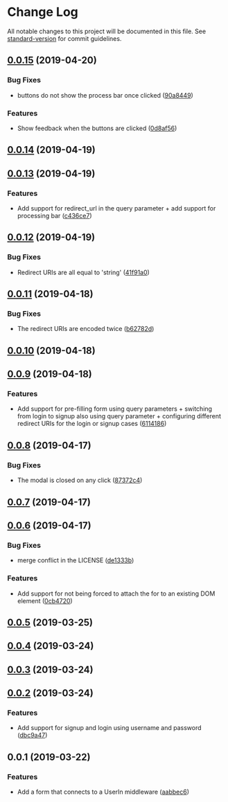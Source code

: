 # Change Log

All notable changes to this project will be documented in this file. See [standard-version](https://github.com/conventional-changelog/standard-version) for commit guidelines.

<a name="0.0.15"></a>
## [0.0.15](https://github.com/nicolasdao/userin-form-gray-quail/compare/v0.0.14...v0.0.15) (2019-04-20)


### Bug Fixes

* buttons do not show the process bar once clicked ([90a8449](https://github.com/nicolasdao/userin-form-gray-quail/commit/90a8449))


### Features

* Show feedback when the buttons are clicked ([0d8af56](https://github.com/nicolasdao/userin-form-gray-quail/commit/0d8af56))



<a name="0.0.14"></a>
## [0.0.14](https://github.com/nicolasdao/userin-form-gray-quail/compare/v0.0.13...v0.0.14) (2019-04-19)



<a name="0.0.13"></a>
## [0.0.13](https://github.com/nicolasdao/userin-form-gray-quail/compare/v0.0.12...v0.0.13) (2019-04-19)


### Features

* Add support for redirect_url in the query parameter + add support for processing bar ([c436ce7](https://github.com/nicolasdao/userin-form-gray-quail/commit/c436ce7))



<a name="0.0.12"></a>
## [0.0.12](https://github.com/nicolasdao/userin-form-gray-quail/compare/v0.0.11...v0.0.12) (2019-04-19)


### Bug Fixes

* Redirect URIs are all equal to 'string' ([41f91a0](https://github.com/nicolasdao/userin-form-gray-quail/commit/41f91a0))



<a name="0.0.11"></a>
## [0.0.11](https://github.com/nicolasdao/userin-form-gray-quail/compare/v0.0.10...v0.0.11) (2019-04-18)


### Bug Fixes

* The redirect URIs are encoded twice ([b62782d](https://github.com/nicolasdao/userin-form-gray-quail/commit/b62782d))



<a name="0.0.10"></a>
## [0.0.10](https://github.com/nicolasdao/userin-form-gray-quail/compare/v0.0.9...v0.0.10) (2019-04-18)



<a name="0.0.9"></a>
## [0.0.9](https://github.com/nicolasdao/userin-form-gray-quail/compare/v0.0.8...v0.0.9) (2019-04-18)


### Features

* Add support for pre-filling form using query parameters + switching from login to signup also using query parameter + configuring different redirect URIs for the login or signup cases ([6114186](https://github.com/nicolasdao/userin-form-gray-quail/commit/6114186))



<a name="0.0.8"></a>
## [0.0.8](https://github.com/nicolasdao/userin-form-gray-quail/compare/v0.0.7...v0.0.8) (2019-04-17)


### Bug Fixes

* The modal is closed on any click ([87372c4](https://github.com/nicolasdao/userin-form-gray-quail/commit/87372c4))



<a name="0.0.7"></a>
## [0.0.7](https://github.com/nicolasdao/userin-form-gray-quail/compare/v0.0.6...v0.0.7) (2019-04-17)



<a name="0.0.6"></a>
## [0.0.6](https://github.com/nicolasdao/userin-form-gray-quail/compare/v0.0.5...v0.0.6) (2019-04-17)


### Bug Fixes

* merge conflict in the LICENSE ([de1333b](https://github.com/nicolasdao/userin-form-gray-quail/commit/de1333b))


### Features

* Add support for not being forced to attach the for to an existing DOM element ([0cb4720](https://github.com/nicolasdao/userin-form-gray-quail/commit/0cb4720))



<a name="0.0.5"></a>
## [0.0.5](https://github.com/nicolasdao/userin-form-gray-quail/compare/v0.0.4...v0.0.5) (2019-03-25)



<a name="0.0.4"></a>
## [0.0.4](https://github.com/nicolasdao/userin-form-gray-quail/compare/v0.0.3...v0.0.4) (2019-03-24)



<a name="0.0.3"></a>
## [0.0.3](https://github.com/nicolasdao/userin-form-gray-quail/compare/v0.0.2...v0.0.3) (2019-03-24)



<a name="0.0.2"></a>
## [0.0.2](https://github.com/nicolasdao/userin-form-gray-quail/compare/v0.0.1...v0.0.2) (2019-03-24)


### Features

* Add support for signup and login using username and password ([dbc9a47](https://github.com/nicolasdao/userin-form-gray-quail/commit/dbc9a47))



<a name="0.0.1"></a>
## 0.0.1 (2019-03-22)


### Features

* Add a form that connects to a UserIn middleware ([aabbec6](https://github.com/nicolasdao/userin-form-gray-quail/commit/aabbec6))
